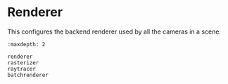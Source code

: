 # Renderer

This configures the backend renderer used by all the cameras in a scene.
```{toctree}
:maxdepth: 2

renderer
rasterizer
raytracer
batchrenderer
```
